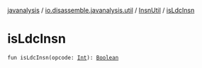 [javanalysis](../../index.md) / [io.disassemble.javanalysis.util](../index.md) / [InsnUtil](index.md) / [isLdcInsn](./is-ldc-insn.md)

# isLdcInsn

`fun isLdcInsn(opcode: `[`Int`](https://kotlinlang.org/api/latest/jvm/stdlib/kotlin/-int/index.html)`): `[`Boolean`](https://kotlinlang.org/api/latest/jvm/stdlib/kotlin/-boolean/index.html)